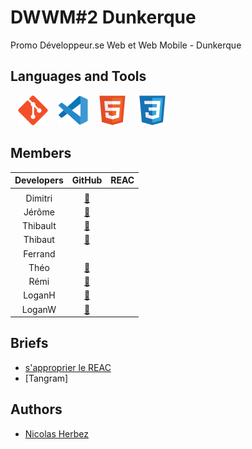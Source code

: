 # DWWM#2 Dunkerque

Promo Développeur.se Web et Web Mobile - Dunkerque

## Languages and Tools

&nbsp;&nbsp;
![img_git](./profile/img/git.svg)
&nbsp;&nbsp;
![img_vscode](./profile/img/vscode.svg)
&nbsp;&nbsp;
![img_html](./profile/img/html.svg)
&nbsp;&nbsp;
![img_css](./profile/img/css.svg)
<!-- &nbsp;&nbsp;
![img_bootstrap](./profile/img/bootstrap.svg) -->
<!-- &nbsp;&nbsp;
![img_php](./profile/img/php.svg) -->
<!-- &nbsp;&nbsp;
![img_wordpress](./profile/img/wordpress.svg) -->
<!-- &nbsp;&nbsp;
![img_docker](./profile/img/docker.svg) -->

## Members

| Developers | GitHub | REAC |
| :----: | :----: | :----: |
|  |  |  |
| Dimitri | <a href="https://github.com/TDxDimitri" target="_blank">🔗</a> |  |
| Jérôme | <a href="https://github.com/GuidtJ" target="_blank">🔗</a> |  |
| Thibault | <a href="https://github.com/Nightct" target="_blank">🔗</a> |  |
| Thibaut | <a href="https://github.com/Fujimatos" target="_blank">🔗</a> |  |
| Ferrand |  |  |
| Théo | <a href="https://github.com/FeverTheo" target="_blank">🔗</a> |  |
| Rémi | <a href="https://github.com/Remi59430" target="_blank">🔗</a> |  |
| LoganH | <a href="https://github.com/Lolodezil" target="_blank">🔗</a> |  |
| LoganW | <a href="https://github.com/Loganwdx" target="_blank">🔗</a> |  |

## Briefs

- [s'approprier le REAC](https://github.com/DWWM-2-Dunkerque/reac)
- [Tangram]

## Authors

* [Nicolas Herbez](https://github.com/nicolas-herbez)
